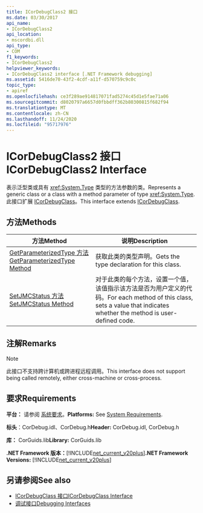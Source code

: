 ```yaml
---
title: ICorDebugClass2 接口
ms.date: 03/30/2017
api_name:
- ICorDebugClass2
api_location:
- mscordbi.dll
api_type:
- COM
f1_keywords:
- ICorDebugClass2
helpviewer_keywords:
- ICorDebugClass2 interface [.NET Framework debugging]
ms.assetid: 5416de70-43f2-4cdf-a11f-d570759c9c0c
topic_type:
- apiref
ms.openlocfilehash: ce3f289ae914817071fad5274c45d1e5fae71a06
ms.sourcegitcommit: d8020797a6657d0fbbdff362b80300815f682f94
ms.translationtype: MT
ms.contentlocale: zh-CN
ms.lasthandoff: 11/24/2020
ms.locfileid: "95717976"
---
```

# <a name="icordebugclass2-interface"></a><span data-ttu-id="8f3a7-102">ICorDebugClass2 接口</span><span class="sxs-lookup"><span data-stu-id="8f3a7-102">ICorDebugClass2 Interface</span></span>

<span data-ttu-id="8f3a7-103">表示泛型类或具有 <xref:System.Type> 类型的方法参数的类。</span><span class="sxs-lookup"><span data-stu-id="8f3a7-103">Represents a generic class or a class with a method parameter of type <xref:System.Type>.</span></span> <span data-ttu-id="8f3a7-104">此接口扩展 [ICorDebugClass](icordebugclass-interface.md)。</span><span class="sxs-lookup"><span data-stu-id="8f3a7-104">This interface extends [ICorDebugClass](icordebugclass-interface.md).</span></span>  
  
## <a name="methods"></a><span data-ttu-id="8f3a7-105">方法</span><span class="sxs-lookup"><span data-stu-id="8f3a7-105">Methods</span></span>  
  
|<span data-ttu-id="8f3a7-106">方法</span><span class="sxs-lookup"><span data-stu-id="8f3a7-106">Method</span></span>|<span data-ttu-id="8f3a7-107">说明</span><span class="sxs-lookup"><span data-stu-id="8f3a7-107">Description</span></span>|  
|------------|-----------------|  
|[<span data-ttu-id="8f3a7-108">GetParameterizedType 方法</span><span class="sxs-lookup"><span data-stu-id="8f3a7-108">GetParameterizedType Method</span></span>](icordebugclass2-getparameterizedtype-method.md)|<span data-ttu-id="8f3a7-109">获取此类的类型声明。</span><span class="sxs-lookup"><span data-stu-id="8f3a7-109">Gets the type declaration for this class.</span></span>|  
|[<span data-ttu-id="8f3a7-110">SetJMCStatus 方法</span><span class="sxs-lookup"><span data-stu-id="8f3a7-110">SetJMCStatus Method</span></span>](icordebugclass2-setjmcstatus-method.md)|<span data-ttu-id="8f3a7-111">对于此类的每个方法，设置一个值，该值指示该方法是否为用户定义的代码。</span><span class="sxs-lookup"><span data-stu-id="8f3a7-111">For each method of this class, sets a value that indicates whether the method is user-defined code.</span></span>|  
  
## <a name="remarks"></a><span data-ttu-id="8f3a7-112">注解</span><span class="sxs-lookup"><span data-stu-id="8f3a7-112">Remarks</span></span>  
  
> [!NOTE]
> <span data-ttu-id="8f3a7-113">此接口不支持跨计算机或跨进程远程调用。</span><span class="sxs-lookup"><span data-stu-id="8f3a7-113">This interface does not support being called remotely, either cross-machine or cross-process.</span></span>  
  
## <a name="requirements"></a><span data-ttu-id="8f3a7-114">要求</span><span class="sxs-lookup"><span data-stu-id="8f3a7-114">Requirements</span></span>  

 <span data-ttu-id="8f3a7-115">**平台：** 请参阅 [系统要求](../../get-started/system-requirements.md)。</span><span class="sxs-lookup"><span data-stu-id="8f3a7-115">**Platforms:** See [System Requirements](../../get-started/system-requirements.md).</span></span>  
  
 <span data-ttu-id="8f3a7-116">**标头**：CorDebug.idl、CorDebug.h</span><span class="sxs-lookup"><span data-stu-id="8f3a7-116">**Header:** CorDebug.idl, CorDebug.h</span></span>  
  
 <span data-ttu-id="8f3a7-117">**库：** CorGuids.lib</span><span class="sxs-lookup"><span data-stu-id="8f3a7-117">**Library:** CorGuids.lib</span></span>  
  
 <span data-ttu-id="8f3a7-118">**.NET Framework 版本：**[!INCLUDE[net_current_v20plus](../../../../includes/net-current-v20plus-md.md)]</span><span class="sxs-lookup"><span data-stu-id="8f3a7-118">**.NET Framework Versions:** [!INCLUDE[net_current_v20plus](../../../../includes/net-current-v20plus-md.md)]</span></span>  
  
## <a name="see-also"></a><span data-ttu-id="8f3a7-119">另请参阅</span><span class="sxs-lookup"><span data-stu-id="8f3a7-119">See also</span></span>

- [<span data-ttu-id="8f3a7-120">ICorDebugClass 接口</span><span class="sxs-lookup"><span data-stu-id="8f3a7-120">ICorDebugClass Interface</span></span>](icordebugclass-interface.md)
- [<span data-ttu-id="8f3a7-121">调试接口</span><span class="sxs-lookup"><span data-stu-id="8f3a7-121">Debugging Interfaces</span></span>](debugging-interfaces.md)
